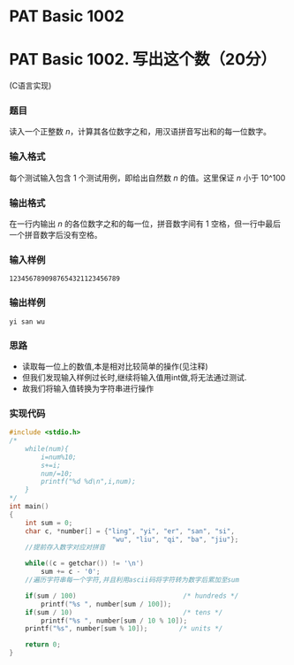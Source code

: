 # PAT Basic 1002

# PAT Basic 1002. 写出这个数（20分）

 (C语言实现)
<!--more-->

### 题目

读入一个正整数 *n*，计算其各位数字之和，用汉语拼音写出和的每一位数字。



### 输入格式

每个测试输入包含 1 个测试用例，即给出自然数 *n* 的值。这里保证 *n* 小于 10^100




### 输出格式

在一行内输出 *n* 的各位数字之和的每一位，拼音数字间有 1 空格，但一行中最后一个拼音数字后没有空格。



### 输入样例

```
1234567890987654321123456789
```

### 输出样例

```
yi san wu
```



### 思路

- 读取每一位上的数值,本是相对比较简单的操作(见注释)
- 但我们发现输入样例过长时,继续将输入值用int做,将无法通过测试.
- 故我们将输入值转换为字符串进行操作

### 实现代码

```c
#include <stdio.h>
/*
    while(num){
        i=num%10;
        s+=i;
        num/=10;
        printf("%d %d\n",i,num);
    }
*/
int main()
{
    int sum = 0;
    char c, *number[] = {"ling", "yi", "er", "san", "si",
                          "wu", "liu", "qi", "ba", "jiu"};
  	//提前存入数字对应对拼音

    while((c = getchar()) != '\n')
        sum += c - '0';
  	//遍历字符串每一个字符,并且利用ascii码将字符转为数字后累加至sum

    if(sum / 100)                           /* hundreds */
        printf("%s ", number[sum / 100]);
    if(sum / 10)                            /* tens */
        printf("%s ", number[sum / 10 % 10]);
    printf("%s", number[sum % 10]);        /* units */

    return 0;
}
```


